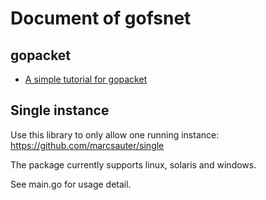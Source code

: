 # Document of gofsnet

## gopacket
- [A simple tutorial for gopacket](http://www.devdungeon.com/content/packet-capture-injection-and-analysis-gopacket "Packet Capture, Injection, and Analysis with Gopacket")

## Single instance
Use this library to only allow one running instance: https://github.com/marcsauter/single

The package currently supports linux, solaris and windows.

See main.go for usage detail.
